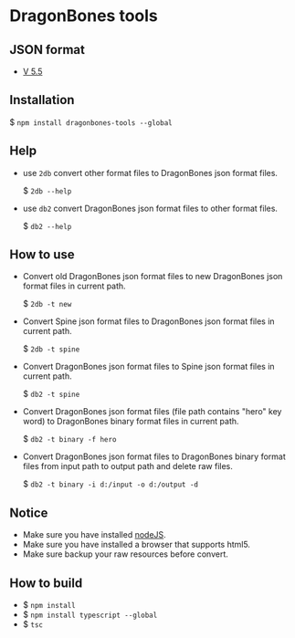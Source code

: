 # DragonBones tools

## JSON format
* [V 5.5](./doc/dragonbones_json_format_5.5.md)

## Installation
$ `npm install dragonbones-tools --global`

## Help
* use `2db` convert other format files to DragonBones json format files.
    
    $ `2db --help`
* use `db2` convert DragonBones json format files to other format files.
    
    $ `db2 --help`

## How to use
* Convert old DragonBones json format files to new DragonBones json format files in current path.
    
    $ `2db -t new`
* Convert Spine json format files to DragonBones json format files in current path.
    
    $ `2db -t spine`
* Convert DragonBones json format files to Spine json format files in current path.
    
    $ `db2 -t spine`
* Convert DragonBones json format files (file path contains "hero" key word) to DragonBones binary format files in current path.
    
    $ `db2 -t binary -f hero`
* Convert DragonBones json format files to DragonBones binary format files from input path to output path and delete raw files.
    
    $ `db2 -t binary -i d:/input -o d:/output -d`

## Notice
* Make sure you have installed [nodeJS](https://nodejs.org/).
* Make sure you have installed a browser that supports html5.
* Make sure backup your raw resources before convert.

## How to build
* $ `npm install`
* $ `npm install typescript --global`
* $ `tsc`
